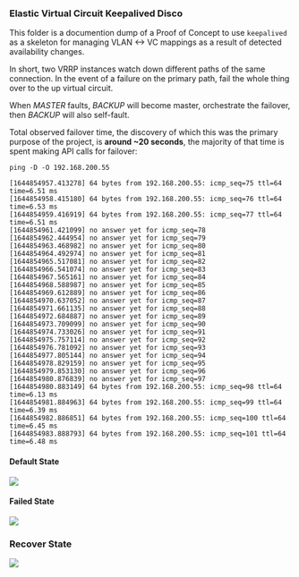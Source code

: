 ### Elastic Virtual Circuit Keepalived Disco

This folder is a documention dump of a Proof of Concept to use `keepalived` as a skeleton for managing VLAN <-> VC mappings as a result of detected availability changes.

In short, two VRRP instances watch down different paths of the same connection. In the event of a failure on the primary path, fail the whole thing over to the up virtual circuit.

When *MASTER* faults, *BACKUP* will become master, orchestrate the failover, then *BACKUP* will also self-fault.

Total observed failover time, the discovery of which this was the primary purpose of the project, is **around ~20 seconds**, the majority of that time is spent making API calls for failover:

```
ping -D -O 192.168.200.55
```
```
[1644854957.413278] 64 bytes from 192.168.200.55: icmp_seq=75 ttl=64 time=6.51 ms
[1644854958.415180] 64 bytes from 192.168.200.55: icmp_seq=76 ttl=64 time=6.53 ms
[1644854959.416919] 64 bytes from 192.168.200.55: icmp_seq=77 ttl=64 time=6.51 ms
[1644854961.421099] no answer yet for icmp_seq=78
[1644854962.444954] no answer yet for icmp_seq=79
[1644854963.468982] no answer yet for icmp_seq=80
[1644854964.492974] no answer yet for icmp_seq=81
[1644854965.517081] no answer yet for icmp_seq=82
[1644854966.541074] no answer yet for icmp_seq=83
[1644854967.565161] no answer yet for icmp_seq=84
[1644854968.588987] no answer yet for icmp_seq=85
[1644854969.612889] no answer yet for icmp_seq=86
[1644854970.637052] no answer yet for icmp_seq=87
[1644854971.661135] no answer yet for icmp_seq=88
[1644854972.684887] no answer yet for icmp_seq=89
[1644854973.709099] no answer yet for icmp_seq=90
[1644854974.733026] no answer yet for icmp_seq=91
[1644854975.757114] no answer yet for icmp_seq=92
[1644854976.781092] no answer yet for icmp_seq=93
[1644854977.805144] no answer yet for icmp_seq=94
[1644854978.829159] no answer yet for icmp_seq=95
[1644854979.853130] no answer yet for icmp_seq=96
[1644854980.876839] no answer yet for icmp_seq=97
[1644854980.883149] 64 bytes from 192.168.200.55: icmp_seq=98 ttl=64 time=6.13 ms
[1644854981.884963] 64 bytes from 192.168.200.55: icmp_seq=99 ttl=64 time=6.39 ms
[1644854982.886851] 64 bytes from 192.168.200.55: icmp_seq=100 ttl=64 time=6.45 ms
[1644854983.888793] 64 bytes from 192.168.200.55: icmp_seq=101 ttl=64 time=6.48 ms
```


#### Default State


![](https://s3.wasabisys.com/metalstaticassets/vrrpdefault.JPG)


#### Failed State

![](https://s3.wasabisys.com/metalstaticassets/vrrpfailed.JPG)

### Recover State

![](https://s3.wasabisys.com/metalstaticassets/vrrprecovery.JPG)